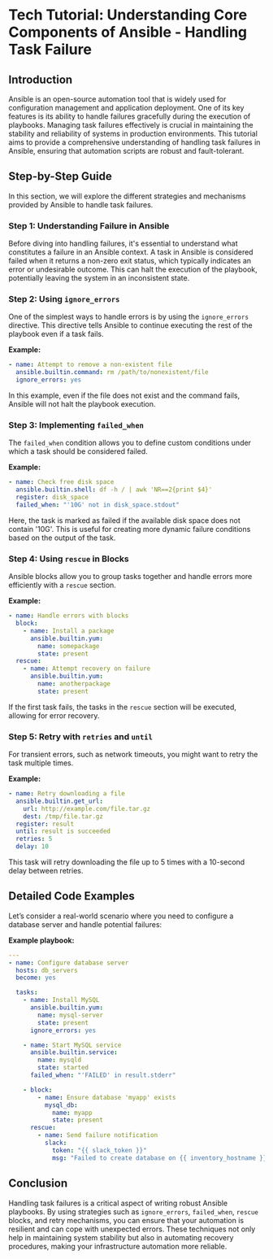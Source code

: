 # Tech Tutorial: Understanding Core Components of Ansible - Handling Task Failure

## Introduction

Ansible is an open-source automation tool that is widely used for configuration management and application deployment. One of its key features is its ability to handle failures gracefully during the execution of playbooks. Managing task failures effectively is crucial in maintaining the stability and reliability of systems in production environments. This tutorial aims to provide a comprehensive understanding of handling task failures in Ansible, ensuring that automation scripts are robust and fault-tolerant.

## Step-by-Step Guide

In this section, we will explore the different strategies and mechanisms provided by Ansible to handle task failures.

### Step 1: Understanding Failure in Ansible

Before diving into handling failures, it's essential to understand what constitutes a failure in an Ansible context. A task in Ansible is considered failed when it returns a non-zero exit status, which typically indicates an error or undesirable outcome. This can halt the execution of the playbook, potentially leaving the system in an inconsistent state.

### Step 2: Using `ignore_errors`

One of the simplest ways to handle errors is by using the `ignore_errors` directive. This directive tells Ansible to continue executing the rest of the playbook even if a task fails.

**Example:**

```yaml
- name: Attempt to remove a non-existent file
  ansible.builtin.command: rm /path/to/nonexistent/file
  ignore_errors: yes
```

In this example, even if the file does not exist and the command fails, Ansible will not halt the playbook execution.

### Step 3: Implementing `failed_when`

The `failed_when` condition allows you to define custom conditions under which a task should be considered failed.

**Example:**

```yaml
- name: Check free disk space
  ansible.builtin.shell: df -h / | awk 'NR==2{print $4}'
  register: disk_space
  failed_when: "'10G' not in disk_space.stdout"
```

Here, the task is marked as failed if the available disk space does not contain '10G'. This is useful for creating more dynamic failure conditions based on the output of the task.

### Step 4: Using `rescue` in Blocks

Ansible blocks allow you to group tasks together and handle errors more efficiently with a `rescue` section.

**Example:**

```yaml
- name: Handle errors with blocks
  block:
    - name: Install a package
      ansible.builtin.yum:
        name: somepackage
        state: present
  rescue:
    - name: Attempt recovery on failure
      ansible.builtin.yum:
        name: anotherpackage
        state: present
```

If the first task fails, the tasks in the `rescue` section will be executed, allowing for error recovery.

### Step 5: Retry with `retries` and `until`

For transient errors, such as network timeouts, you might want to retry the task multiple times.

**Example:**

```yaml
- name: Retry downloading a file
  ansible.builtin.get_url:
    url: http://example.com/file.tar.gz
    dest: /tmp/file.tar.gz
  register: result
  until: result is succeeded
  retries: 5
  delay: 10
```

This task will retry downloading the file up to 5 times with a 10-second delay between retries.

## Detailed Code Examples

Let’s consider a real-world scenario where you need to configure a database server and handle potential failures:

**Example playbook:**

```yaml
---
- name: Configure database server
  hosts: db_servers
  become: yes

  tasks:
    - name: Install MySQL
      ansible.builtin.yum:
        name: mysql-server
        state: present
      ignore_errors: yes

    - name: Start MySQL service
      ansible.builtin.service:
        name: mysqld
        state: started
      failed_when: "'FAILED' in result.stderr"

    - block:
        - name: Ensure database 'myapp' exists
          mysql_db:
            name: myapp
            state: present
      rescue:
        - name: Send failure notification
          slack:
            token: "{{ slack_token }}"
            msg: "Failed to create database on {{ inventory_hostname }}"
```

## Conclusion

Handling task failures is a critical aspect of writing robust Ansible playbooks. By using strategies such as `ignore_errors`, `failed_when`, `rescue` blocks, and retry mechanisms, you can ensure that your automation is resilient and can cope with unexpected errors. These techniques not only help in maintaining system stability but also in automating recovery procedures, making your infrastructure automation more reliable.